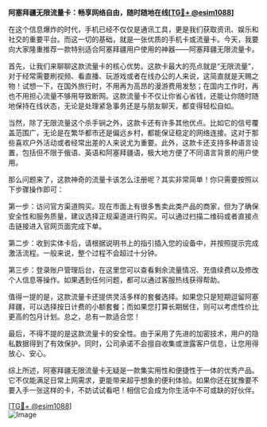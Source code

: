 **阿塞拜疆无限流量卡：畅享网络自由，随时随地在线[[TG💪+ @esim1088](https://t.me/s/esim1088)]**

在这个信息爆炸的时代，手机已经不仅仅是通讯工具，更是我们获取资讯、娱乐和社交的重要平台。而这一切的基础，就是一张优质的手机卡或流量卡。今天，我要向大家隆重推荐一款特别适合阿塞拜疆用户使用的神器——阿塞拜疆无限流量卡。

首先，让我们来聊聊这款流量卡的核心优势。这款卡最大的亮点就是“无限流量”，对于经常需要刷视频、看直播、玩游戏或者在线办公的人来说，这简直就是天赐之物！试想一下，在国外旅行时，不用再为高昂的漫游费用发愁；在国内工作时，再也不用担心流量不够用导致断网。这款流量卡不仅让你省心省钱，还能让你随时随地保持在线状态，无论是处理紧急事务还是与朋友聊天，都变得轻松自如。

当然，除了无限流量这个杀手锏之外，这款卡还有许多其他优点。比如它的信号覆盖范围广，无论是在繁华都市还是偏远乡村，都能保证稳定的网络连接。这对于那些喜欢户外活动或者经常出差的人来说尤为重要。此外，这款卡还支持多种语言设置，包括但不限于俄语、英语和阿塞拜疆语，极大地方便了不同语言背景的用户使用。

那么问题来了，这款神奇的流量卡该怎么注册呢？其实非常简单！你只需要按照以下步骤操作即可：

第一步：访问官方渠道购买。现在市面上有很多售卖此类产品的商家，但为了确保安全性和服务质量，建议选择正规渠道进行购买。可以通过扫描二维码或者直接点击链接进入官网页面完成下单。

第二步：收到实体卡后，请根据说明书上的指引插入您的设备中，并按照提示完成激活流程。一般来说，整个过程不会超过十分钟。

第三步：登录账户管理后台，在这里您可以查看剩余流量情况、充值续费以及修改个人信息等操作。如果遇到任何问题，都可以通过客服热线获得帮助。

值得一提的是，这款流量卡还提供灵活多样的套餐选择。如果您只是短期逗留阿塞拜疆，可以选择按日计费的小额套餐；而如果您打算长期居住，则可以考虑性价比更高的包月计划。总之，总有一款适合您！

最后，不得不提的是这款流量卡的安全性。由于采用了先进的加密技术，用户的隐私数据得到了有效保护。同时，公司承诺不会擅自收集或泄露客户信息，让您用得放心、安心。

综上所述，阿塞拜疆无限流量卡无疑是一款集实用性和便捷性于一体的优秀产品。它不仅能满足日常上网需求，更能带来超乎想象的便利体验。如果你还在犹豫要不要入手一张这样的卡，不妨试试看吧！相信它会成为你生活中不可或缺的好伙伴。

[[TG💪+ @esim1088](https://t.me/s/esim1088)]  
![Image](https://i.postimg.cc/4NQfJmqS/Snipaste-2025-05-13-00-14-12.png)